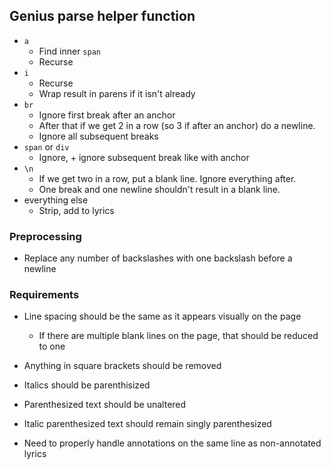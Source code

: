 ## Genius parse helper function
- `a`
    - Find inner `span`
    - Recurse
- `i`
    - Recurse
    - Wrap result in parens if it isn't already
- `br`
    - Ignore first break after an anchor
    - After that if we get 2 in a row (so 3 if after an anchor) do a newline.
    - Ignore all subsequent breaks
- `span` or `div`
    - Ignore, + ignore subsequent break like with anchor
- `\n`
    - If we get two in a row, put a blank line. Ignore everything after.
    - One break and one newline shouldn't result in a blank line.
- everything else
    - Strip, add to lyrics

### Preprocessing
- Replace any number of backslashes with one backslash before a newline

### Requirements
- Line spacing should be the same as it appears visually on the page
    - If there are multiple blank lines on the page, that should be reduced to one

- Anything in square brackets should be removed
- Italics should be parenthisized
- Parenthesized text should be unaltered
- Italic parenthesized text should remain singly parenthesized
- Need to properly handle annotations on the same line as non-annotated lyrics